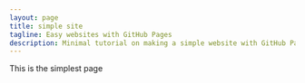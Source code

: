 ```yaml
---
layout: page
title: simple site
tagline: Easy websites with GitHub Pages
description: Minimal tutorial on making a simple website with GitHub Pages
---
```

This is the simplest page